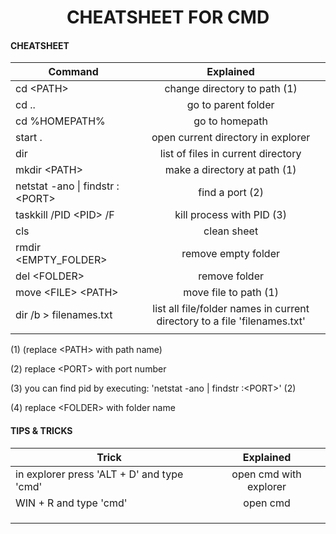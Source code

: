 <h1 style="text-align:center;">
CHEATSHEET FOR CMD 
</h1>
<h4>CHEATSHEET</h4>

| Command                                   |                                 Explained                                 |
| ----------------------------------------- | :-----------------------------------------------------------------------: |
| cd &lt;PATH&gt;                           |                       change directory to path (1)                        |
| cd ..                                     |                            go to parent folder                            |
| cd %HOMEPATH%                             |                              go to homepath                               |
| start .                                   |                    open current directory in explorer                     |
| dir                                       |                    list of files in current directory                     |
| mkdir &lt;PATH&gt;                        |                       make a directory at path (1)                        |
| netstat -ano &#124; findstr :&lt;PORT&gt; |                              find a port (2)                              |
| taskkill /PID &lt;PID&gt; /F              |                         kill process with PID (3)                         |
| cls                                       |                                clean sheet                                |
| rmdir &lt;EMPTY_FOLDER&gt;                |                            remove empty folder                            |
| del &lt;FOLDER&gt;                        |                               remove folder                               |
| move &lt;FILE&gt; &lt;PATH&gt;            |                           move file to path (1)                           |
| dir /b > filenames.txt                    | list all file/folder names in current directory to a file 'filenames.txt' |
|                                           |

<p style="text-align: left;"> (1) (replace &lt;PATH&gt; with path name) <br>

(2) replace &lt;PORT&gt; with port number <br>

(3) you can find pid by executing: 'netstat -ano &#124; findstr :&lt;PORT&gt;' (2) <br>

(4) replace &lt;FOLDER&gt; with folder name

</p>

<h4> TIPS & TRICKS </h4>

| Trick                                      |       Explained        |
| ------------------------------------------ | :--------------------: |
| in explorer press 'ALT + D' and type 'cmd' | open cmd with explorer |
| WIN + R and type 'cmd'                     |        open cmd        |
|                                            |
|                                            |
|                                            |
